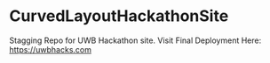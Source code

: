 # CurvedLayoutHackathonSite
Stagging Repo for UWB Hackathon site. 
Visit Final Deployment Here:  https://uwbhacks.com
